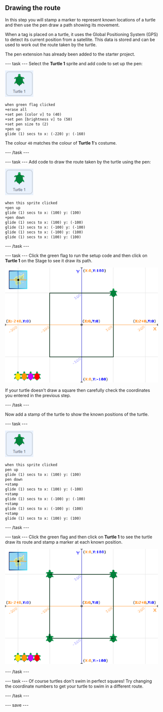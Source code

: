 ## Drawing the route

In this step you will stamp a marker to represent known locations of a turtle and then use the pen draw a path showing its movement. 

When a tag is placed on a turtle, it uses the Global Positioning System (GPS) to detect its current position from a satellite. This data is stored and can be used to work out the route taken by the turtle. 

The pen extension has already been added to the starter project. 

--- task ---
Select the **Turtle 1** sprite and add code to set up the pen:

![image of Turtle 1 sprite](images/turtle-1-sprite.png)

```blocks3
when green flag clicked
+erase all
+set pen [color v] to (40)
+set pen [brightness v] to (50)
+set pen size to (2)
+pen up
glide (1) secs to x: (-220) y: (-160)
```

The colour `40` matches the colour of **Turtle 1**'s costume.

--- /task ---

--- task ---
Add code to draw the route taken by the turtle using the pen:

![image of Turtle 1 sprite](images/turtle-1-sprite.png)

```blocks3
when this sprite clicked
+pen up
glide (1) secs to x: (100) y: (100)
+pen down
glide (1) secs to x: (100) y: (-100)
glide (1) secs to x: (-100) y: (-100)
glide (1) secs to x: (-100) y: (100)
glide (1) secs to x: (100) y: (100)
```

--- /task ---

--- task ---
Click the green flag to run the setup code and then click on **Turtle 1** on the Stage to see it draw its path.

![Path of Turtle 1 sprite](images/turtle-1-path.png)

If your turtle doesn't draw a square then carefully check the coordinates you entered in the previous step. 

--- /task ---

Now add a stamp of the turtle to show the known positions of the turtle. 

--- task ---

![image of Turtle 1 sprite](images/turtle-1-sprite.png)

```blocks3
when this sprite clicked
pen up
glide (1) secs to x: (100) y: (100)
pen down
+stamp
glide (1) secs to x: (100) y: (-100)
+stamp
glide (1) secs to x: (-100) y: (-100)
+stamp
glide (1) secs to x: (-100) y: (100)
+stamp
glide (1) secs to x: (100) y: (100)
```

--- /task ---

--- task ---
Click the green flag and then click on **Turtle 1** to see the turtle draw its route and stamp a marker at each known position.

![Path of Turtle 1 sprite with stamps](images/turtle-1-stamps.png)

--- /task ---

--- task ---
Of course turtles don't swim in perfect squares! Try changing the coordinate numbers to get your turtle to swim in a different route.   

--- /task ---

--- save ---
